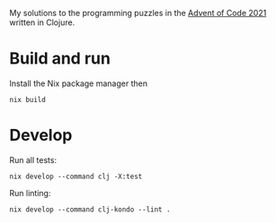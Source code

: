 My solutions to the programming puzzles in the [Advent of Code
2021](adventofcode.com/) written in Clojure.

# Build and run

Install the Nix package manager then

```
nix build
```

# Develop

Run all tests:
```
nix develop --command clj -X:test
```

Run linting:

```
nix develop --command clj-kondo --lint .
```
